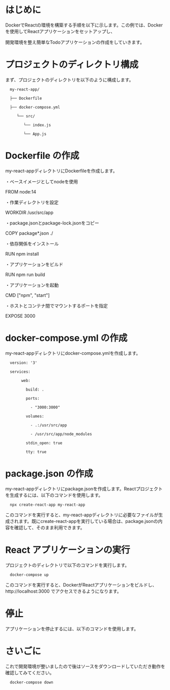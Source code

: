 # はじめに
DockerでReactの環境を構築する手順を以下に示します。この例では、Dockerを使用してReactアプリケーションをセットアップし、

開発環境を整え簡単なTodoアプリケーションの作成をしていきます。

# プロジェクトのディレクトリ構成
まず、プロジェクトのディレクトリを以下のように構成します。

      my-react-app/

      ├── Dockerfile

      ├── docker-compose.yml

         └── src/

            └── index.js

            └── App.js

    
# Dockerfile の作成

my-react-appディレクトリにDockerfileを作成します。

・ベースイメージとしてnodeを使用

FROM node:14

・作業ディレクトリを設定

WORKDIR /usr/src/app

・package.jsonとpackage-lock.jsonをコピー

COPY package*.json ./

・依存関係をインストール

RUN npm install

・アプリケーションをビルド

RUN npm run build

・アプリケーションを起動

CMD ["npm", "start"]

・ホストとコンテナ間でマウントするポートを指定

EXPOSE 3000

# docker-compose.yml の作成

my-react-appディレクトリにdocker-compose.ymlを作成します。


      version: '3'
   
      services:
   
           web:
     
             build: .
       
             ports:
       
               - "3000:3000"
       
             volumes:
       
               - .:/usr/src/app
         
               - /usr/src/app/node_modules
       
             stdin_open: true
       
             tty: true
       
# package.json の作成

my-react-appディレクトリにpackage.jsonを作成します。Reactプロジェクトを生成するには、以下のコマンドを使用します。

      npx create-react-app my-react-app

このコマンドを実行すると、my-react-appディレクトリに必要なファイルが生成されます。既にcreate-react-appを実行している場合は、package.jsonの内容を確認して、そのまま利用できます。

# React アプリケーションの実行

プロジェクトのディレクトリで以下のコマンドを実行します。

      docker-compose up

このコマンドを実行すると、DockerがReactアプリケーションをビルドし、http://localhost:3000 でアクセスできるようになります。

# 停止
アプリケーションを停止するには、以下のコマンドを使用します。

# さいごに
これで開発環境が整いましたので後はソースをダウンロードしていただき動作を確認してみてください。

      docker-compose down
